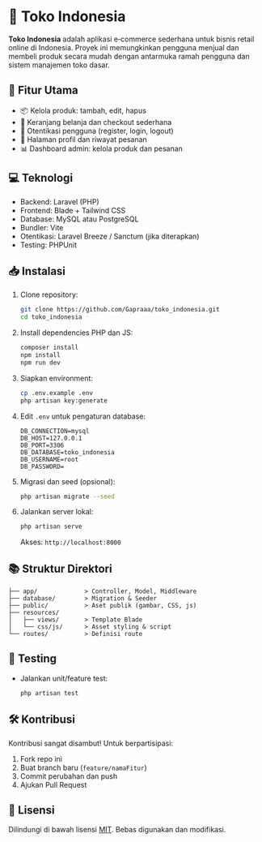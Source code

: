 
# 🏬 Toko Indonesia

**Toko Indonesia** adalah aplikasi e‑commerce sederhana untuk bisnis retail online di Indonesia. Proyek ini memungkinkan pengguna menjual dan membeli produk secara mudah dengan antarmuka ramah pengguna dan sistem manajemen toko dasar.

## 🚀 Fitur Utama

- 📦 Kelola produk: tambah, edit, hapus
- 🛒 Keranjang belanja dan checkout sederhana
- 👤 Otentikasi pengguna (register, login, logout)
- 📝 Halaman profil dan riwayat pesanan
- 📊 Dashboard admin: kelola produk dan pesanan

## 💻 Teknologi

- Backend: Laravel (PHP)  
- Frontend: Blade + Tailwind CSS  
- Database: MySQL atau PostgreSQL  
- Bundler: Vite  
- Otentikasi: Laravel Breeze / Sanctum (jika diterapkan)  
- Testing: PHPUnit

## 📥 Instalasi

1. Clone repository:  
   ```bash
   git clone https://github.com/Gapraaa/toko_indonesia.git
   cd toko_indonesia
   ```
2. Install dependencies PHP dan JS:  
   ```bash
   composer install
   npm install
   npm run dev
   ```
3. Siapkan environment:  
   ```bash
   cp .env.example .env
   php artisan key:generate
   ```
4. Edit `.env` untuk pengaturan database:
   ```dotenv
   DB_CONNECTION=mysql
   DB_HOST=127.0.0.1
   DB_PORT=3306
   DB_DATABASE=toko_indonesia
   DB_USERNAME=root
   DB_PASSWORD=
   ```
5. Migrasi dan seed (opsional):
   ```bash
   php artisan migrate --seed
   ```
6. Jalankan server lokal:
   ```bash
   php artisan serve
   ```
   Akses: `http://localhost:8000`

## 📚 Struktur Direktori

```
├── app/             > Controller, Model, Middleware
├── database/        > Migration & Seeder
├── public/          > Aset publik (gambar, CSS, js)
├── resources/
│   ├── views/       > Template Blade
│   └── css/js/      > Asset styling & script
└── routes/          > Definisi route
```

## 🧪 Testing

- Jalankan unit/feature test:
  ```bash
  php artisan test
  ```

## 🛠 Kontribusi

Kontribusi sangat disambut! Untuk berpartisipasi:
1. Fork repo ini  
2. Buat branch baru (`feature/namaFitur`)  
3. Commit perubahan dan push  
4. Ajukan Pull Request

## 📄 Lisensi

Dilindungi di bawah lisensi [MIT](LICENSE). Bebas digunakan dan modifikasi.
